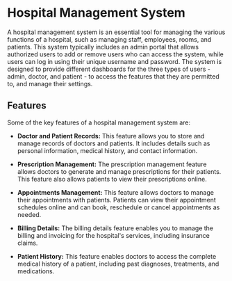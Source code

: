 # Hospital Management System

A hospital management system is an essential tool for managing the various functions of a hospital, such as managing staff, employees, rooms, and patients. This system typically includes an admin portal that allows authorized users to add or remove users who can access the system, while users can log in using their unique username and password. The system is designed to provide different dashboards for the three types of users - admin, doctor, and patient - to access the features that they are permitted to, and manage their settings.

## Features

Some of the key features of a hospital management system are:

- **Doctor and Patient Records:** This feature allows you to store and manage records of doctors and patients. It includes details such as personal information, medical history, and contact information.

- **Prescription Management:** The prescription management feature allows doctors to generate and manage prescriptions for their patients. This feature also allows patients to view their prescriptions online.

- **Appointments Management:** This feature allows doctors to manage their appointments with patients. Patients can view their appointment schedules online and can book, reschedule or cancel appointments as needed.

- **Billing Details:** The billing details feature enables you to manage the billing and invoicing for the hospital's services, including insurance claims.

- **Patient History:** This feature enables doctors to access the complete medical history of a patient, including past diagnoses, treatments, and medications.
